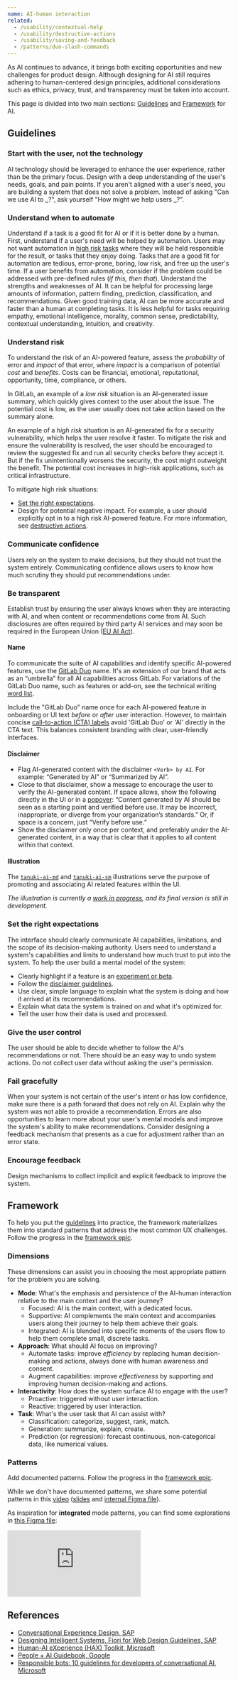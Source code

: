 ```yaml
---
name: AI-human interaction
related:
  - /usability/contextual-help
  - /usability/destructive-actions
  - /usability/saving-and-feedback
  - /patterns/duo-slash-commands
---
```


As AI continues to advance, it brings both exciting opportunities and new challenges for product design. Although designing for AI still requires adhering to human-centered design principles, additional considerations such as ethics, privacy, trust, and transparency must be taken into account.

This page is divided into two main sections: [Guidelines](#guidelines) and [Framework](#framework) for AI.

## Guidelines

### Start with the user, not the technology

AI technology should be leveraged to enhance the user experience, rather than be the primary focus. Design with a deep understanding of the user's needs, goals, and pain points. If you aren't aligned with a user's need, you are building a system that does not solve a problem. Instead of asking "Can we use AI to **\_**?", ask yourself "How might we help users **\_**?".

### Understand when to automate

Understand if a task is a good fit for AI or if it is better done by a human. First, understand if a user's need will be helped by automation. Users may not want automation in [high risk tasks](#understand-risk) where they will be held responsible for the result, or tasks that they enjoy doing. Tasks that are a good fit for automation are tedious, error-prone, boring, low risk, and free up the user's time. If a user benefits from automation, consider if the problem could be addressed with pre-defined rules (_if this, then that_). Understand the strengths and weaknesses of AI. It can be helpful for processing large amounts of information, pattern finding, prediction, classification, and recommendations. Given good training data, AI can be more accurate and faster than a human at completing tasks. It is less helpful for tasks requiring empathy, emotional intelligence, morality, common sense, predictability, contextual understanding, intuition, and creativity.

### Understand risk

To understand the risk of an AI-powered feature, assess the _probability_ of error and _impact_ of that error, where _impact_ is a comparison of potential _cost_ and _benefits_. Costs can be financial, emotional, reputational, opportunity, time, compliance, or others.

In GitLab, an example of a _low risk_ situation is an AI-generated issue summary, which quickly gives context to the user about the issue. The potential cost is low, as the user usually does not take action based on the summary alone.

An example of a _high risk_ situation is an AI-generated fix for a security vulnerability, which helps the user resolve it faster.
To mitigate the risk and ensure the vulnerability is resolved, the user should be encouraged to review the suggested fix and run all security checks before they accept it.
But if the fix unintentionally worsens the security, the cost might outweight the benefit. The potential cost increases in high-risk applications, such as critical infrastructure.

To mitigate high risk situations:

- [Set the right expectations](#set-the-right-expectations).
- Design for potential negative impact. For example, a user should explicitly opt in to a high risk AI-powered feature. For more information, see [destructive actions](/usability/destructive-actions).

### Communicate confidence

Users rely on the system to make decisions, but they should not trust the system entirely. Communicating confidence allows users to know how much scrutiny they should put recommendations under.

### Be transparent

Establish trust by ensuring the user always knows when they are interacting with AI, and when content or recommendations come from AI. Such disclosures are often required by third party AI services and may soon be required in the European Union ([EU AI Act](https://www.europarl.europa.eu/news/en/headlines/society/20230601STO93804/eu-ai-act-first-regulation-on-artificial-intelligence)).

#### Name

To communicate the suite of AI capabilities and identify specific AI-powered features, use the [GitLab Duo](https://docs.google.com/presentation/d/1G849KWal8XDAEdusoR5YN8ZrZlvcgFVnqr4Nsjdy9Rc/edit#slide=id.g249996547b6_0_20) name. It's an extension of our brand that acts as an “umbrella” for all AI capabilities across GitLab. For variations of the GitLab Duo name, such as features or add-on, see the technical writing [word list](https://docs.gitlab.com/ee/development/documentation/styleguide/word_list.html).

Include the "GitLab Duo" name once for each AI-powered feature in onboarding or UI text _before_ or _after_ user interaction. However, to maintain concise [call-to-action (CTA) labels](/patterns/duo-calls-to-action#label) avoid 'GitLab Duo' or 'AI' directly in the CTA text. This balances consistent branding with clear, user-friendly interfaces.

<figure-img alt="'GitLab Duo' is used in supplemental UI copy." label="'GitLab Duo' is used in supplemental UI copy." src="/img/do-feature-maturity.svg"></figure-img>

#### Disclaimer

- Flag AI-generated content with the disclaimer `<Verb> by AI`. For example: “Generated by AI” or “Summarized by AI”.
- Close to that disclaimer, show a message to encourage the user to verify the AI-generated content. If space allows, show the following directly in the UI or in a [popover](/components/popover): “Content generated by AI should be seen as a starting point and verified before use. It may be incorrect, inappropriate, or diverge from your organization’s standards.” Or, if space is a concern, just “Verify before use.”
- Show the disclaimer only once per context, and preferably _under_ the AI-generated content, in a way that is clear that it applies to all content within that context.

#### Illustration

The [`tanuki-ai-md`](https://gitlab-org.gitlab.io/gitlab-svgs/illustrations?q=illustrations/tanuki-ai-md.svg) and [`tanuki-ai-sm`](https://gitlab-org.gitlab.io/gitlab-svgs/illustrations?q=illustrations/tanuki-ai-sm.svg) illustrations serve the purpose of promoting and associating AI related features within the UI.

_The illustration is currently a [work in progress](https://gitlab.com/gitlab-org/gitlab-svgs/-/issues/400), and its final version is still in development._

### Set the right expectations

The interface should clearly communicate AI capabilities, limitations, and the scope of its decision-making authority. Users need to understand a system's capabilities and limits to understand how much trust to put into the system. To help the user build a mental model of the system:

- Clearly highlight if a feature is an [experiment or beta](/usability/feature-management#highlighting-feature-versions).
- Follow the [disclaimer guidelines](#disclaimer).
- Use clear, simple language to explain what the system is doing and how it arrived at its recommendations.
- Explain what data the system is trained on and what it's optimized for.
- Tell the user how their data is used and processed.

### Give the user control

The user should be able to decide whether to follow the AI's recommendations or not. There should be an easy way to undo system actions. Do not collect user data without asking the user's permission.

### Fail gracefully

When your system is not certain of the user's intent or has low confidence, make sure there is a path forward that does not rely on AI. Explain why the system was not able to provide a recommendation. Errors are also opportunities to learn more about your user's mental models and improve the system's ability to make recommendations. Consider designing a feedback mechanism that presents as a cue for adjustment rather than an error state.

### Encourage feedback

Design mechanisms to collect implicit and explicit feedback to improve the system.

## Framework

To help you put the [guidelines](#guidelines) into practice, the framework materializes them into standard patterns that address the most common UX challenges. Follow the progress in the [framework epic](https://gitlab.com/groups/gitlab-org/-/epics/10334).

### Dimensions

These dimensions can assist you in choosing the most appropriate pattern for the problem you are solving.

- **Mode**: What's the emphasis and persistence of the AI-human interaction relative to the main context and the user journey?
  - Focused: AI is the main context, with a dedicated focus.
  - Supportive: AI complements the main context and accompanies users along their journey to help them achieve their goals.
  - Integrated: AI is blended into specific moments of the users flow to help them complete small, discrete tasks.
- **Approach**: What should AI focus on improving?
  - Automate tasks: improve _efficiency_ by replacing human decision-making and actions, always done with human awareness and consent.
  - Augment capabilities: improve _effectiveness_ by supporting and improving human decision-making and actions.
- **Interactivity**: How does the system surface AI to engage with the user?
  - Proactive: triggered without user interaction.
  - Reactive: triggered by user interaction.
- **Task**: What's the user task that AI can assist with?
  - Classification: categorize, suggest, rank, match.
  - Generation: summarize, explain, create.
  - Prediction (or regression): forecast continuous, non-categorical data, like numerical values.

### Patterns

<todo>Add documented patterns. Follow the progress in the [framework epic](https://gitlab.com/groups/gitlab-org/-/epics/10334).</todo>

While we don't have documented patterns, we share some potential patterns in this [video](https://youtu.be/UXCz2xst_zg) ([slides](https://docs.google.com/presentation/d/1rO2BpI2WZC9Dxhv7oVR6XHk8GMb77AswESYcDANnQhA/edit?usp=sharing) and [internal Figma file](https://www.figma.com/file/s4TP1i2Akd1VTh4jhbg234/AI-prioritized-prototypes?type=design&node-id=2766-82606&t=zllXY21ifWzgeCq1-4)).

As inspiration for **integrated** mode patterns, you can find some explorations in [this Figma file](https://www.figma.com/file/s32hZcNQ0mQupGuEB5jUMH/Integrated-mode-AI-UX-patterns-design.gitlab.com%231615?type=design&node-id=1-2&mode=design):

<div class="figma-embed" aria-label="Examples of integrated mode patterns, showing how the AI-human interaction guidelines could be applied to a button, form, or static content." role="img">
  <iframe frameborder="0" src="https://www.figma.com/embed?embed_host=share&url=https%3A%2F%2Fwww.figma.com%2Ffile%2Fs32hZcNQ0mQupGuEB5jUMH%2FIntegrated-mode-AI-UX-patterns-design.gitlab.com%25231615%3Ftype%3Ddesign%26node-id%3D1%253A2%26mode%3Ddesign%26t%3DeWpvomQy7PhbCp4J-1" allowfullscreen></iframe>
</div>

## References

- [Conversational Experience Design, SAP](https://experience.sap.com/conversational-ux/)
- [Designing Intelligent Systems, Fiori for Web Design Guidelines, SAP](https://experience.sap.com/fiori-design-web/designing-intelligent-systems/)
- [Human-AI eXperience (HAX) Toolkit, Microsoft](https://www.microsoft.com/en-us/haxtoolkit/)
- [People + AI Guidebook, Google](https://pair.withgoogle.com/guidebook)
- [Responsible bots: 10 guidelines for developers of conversational AI, Microsoft](https://www.microsoft.com/en-us/research/uploads/prod/2018/11/Bot_Guidelines_Nov_2018.pdf)
